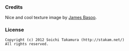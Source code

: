 
### Credits
Nice and cool texture image by [James Basoo](http://subtlepatterns.com/fabric-plaid/).

### License
```
Copyright (c) 2012 Soichi Takamura (http://stakam.net/)
All rights reserved.
``` 
